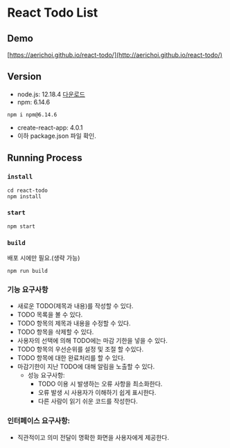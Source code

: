 # React Todo List


## Demo

[https://aerichoi.github.io/react-todo/](http://aerichoi.github.io/react-todo/)

## Version

- node.js: 12.18.4 [다운로드](https://nodejs.org/en/blog/release/v12.18.4/)
- npm: 6.14.6
```
npm i npm@6.14.6
```
- create-react-app: 4.0.1
- 이하 package.json 파일 확인.


## Running Process

### `install`
```
cd react-todo
npm install
```

### `start`

```
npm start
```

### `build`

배포 시에만 필요.(생략 가능)

```
npm run build
```

### 기능 요구사항

- 새로운 TODO(제목과 내용)를 작성할 수 있다.
- TODO 목록을 볼 수 있다.
- TODO 항목의 제목과 내용을 수정할 수 있다.
- TODO 항목을 삭제할 수 있다.
- 사용자의 선택에 의해 TODO에는 마감 기한을 넣을 수 있다.
- TODO 항목의 우선순위를 설정 및 조절 할 수있다.
- TODO 항목에 대한 완료처리를 할 수 있다.
- 마감기한이 지난 TODO에 대해 알림을 노출할 수 있다.
    - 성능 요구사항:
        - TODO 이용 시 발생하는 오류 사항을 최소화한다.
        - 오류 발생 시 사용자가 이해하기 쉽게 표시한다.
        - 다른 사람이 읽기 쉬운 코드를 작성한다.


### 인터페이스 요구사항:

- 직관적이고 의미 전달이 명확한 화면을 사용자에게 제공한다.